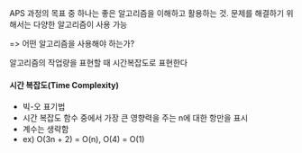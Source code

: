 ﻿APS 과정의 목표 중 하나는 좋은 알고리즘을 이해하고 활용하는 것.
문제를 해결하기 위해서는 다양한 알고리즘이 사용 가능

=> 어떤 알고리즘을 사용해야 하는가?

알고리즘의 작업량을 표현할 때 시간복잡도로 표현한다

#### 시간 복잡도(Time Complexity)

* 빅-오 표기법
* 시간 복잡도 함수 중에서 가장 큰 영향력을 주는 n에 대한 항만을 표시
* 계수는 생략함
* ex) O(3n + 2) = O(n), O(4) = O(1)